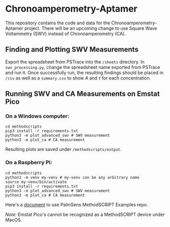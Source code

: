 # Chronoamperometry-Aptamer

This repository contains the code and data for the Chronoamperometry-Aptamer project. There will be an upcoming change to use Square Wave Voltammetry (SWV) instead of Chronoamperometry (CA).

## Finding and Plotting SWV Measurements

Export the spreadsheet from PSTrace into the `/sheets` directory. In `swv_processing.py`, change the spreadsheet name exported from PSTrace and run it. Once successfully run, the resulting findings should be placed in `/csv` as well as a `summary.csv` to show $A$ and $\tau$ for each concentration.

## Running SWV and CA Measurements on Emstat Pico

### On a Windows computer:

```shell
cd methodscripts
pip3 install -r requirements.txt
python3 -m plot_advanced_swv # SWV measurement
python3 -m plot_ca # CA measurement
```

Resulting plots are saved under `/methodscripts/output`.  

### On a Raspberry Pi:

```shell
cd methodscripts
python3 -m venv my-venv # my-venv can be any arbitrary name
source my-venv/bin/activate
pip3 install -r requirements.txt
python3 -m plot_advanced_swv # SWV measurement
python3 -m plot_ca # CA measurement
```

Here's a [document](https://mcmasteru365-my.sharepoint.com/:w:/g/personal/maka9_mcmaster_ca/Efdt9OWZqZZOsVK4q_6w3oYBpbUoHyyxUG8_DpgKnCxJOw?e=ourUAt) to use PalmSens MethodSCRIPT Examples repo.

_Note_: Emstat Pico's cannot be recognized as a MethodSCRIPT device under MacOS.
